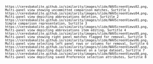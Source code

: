 <code id="ceres-csv">

    https://ceresbakalite.github.io/similarity/images/slide/NAVScreenViews02.png, Multi-panel view showing uncommitted comparison matches, Surtitle 1
    https://ceresbakalite.github.io/similarity/images/slide/NAVScreenViews04.png, Multi-panel view depicting abbreviations deletion, Surtitle 2
    https://ceresbakalite.github.io/similarity/images/slide/NAVScreenViews01.png, Simple comparison representation, Surtitle 3
    https://ceresbakalite.github.io/similarity/images/slide/NAVScreenViews03.png, Multi-panel view depicting abbreviations item editing, Surtitle 4
    https://ceresbakalite.github.io/similarity/images/slide/NAVScreenViews05.png, Multi-panel view showing right panel matches flagged for removal, Surtitle 5
    https://ceresbakalite.github.io/similarity/images/slide/NAVScreenViews06.png, Multi-panel view selecting left panel rows or columns for removal, Surtitle 6
    https://ceresbakalite.github.io/similarity/images/slide/NAVScreenViews07.png, Multi-panel view depicting duplicate removal on a large dataset, Surtitle 7
    https://ceresbakalite.github.io/similarity/images/slide/NAVScreenViews08.png, Multi-panel view depicting saved Preference selection attributes, Surtitle 8

</code>
